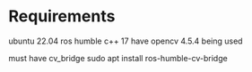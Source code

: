 # Requirements

ubuntu 22.04
ros humble
c++ 17
have opencv 4.5.4 being used

must have cv_bridge
sudo apt install ros-humble-cv-bridge
